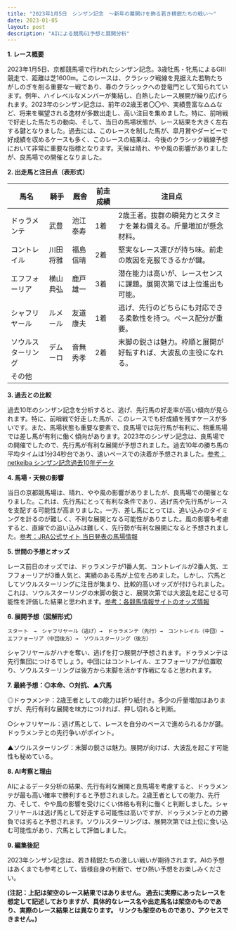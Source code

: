 ```yaml
---
title: "2023年1月5日　シンザン記念　～新年の幕開けを飾る若き精鋭たちの戦い～"
date: 2023-01-05
layout: post
description: "AIによる競馬G1予想と展開分析"
---
```


**1. レース概要**

2023年1月5日、京都競馬場で行われたシンザン記念。3歳牡馬・牝馬によるGIII競走で、距離は芝1600m。このレースは、クラシック戦線を見据えた若駒たちがしのぎを削る重要な一戦であり、春のクラシックへの登竜門として知られています。例年、ハイレベルなメンバーが集結し、白熱したレース展開が繰り広げられます。2023年のシンザン記念は、前年の2歳王者〇〇や、実績豊富な△△など、将来を嘱望される逸材が多数出走し、高い注目を集めました。特に、前哨戦で好走した馬たちの動向、そして、当日の馬場状態が、レース結果を大きく左右する鍵となりました。過去には、このレースを制した馬が、皐月賞やダービーで好成績を収めるケースも多く、このレースの結果は、今後のクラシック戦線予想において非常に重要な指標となります。天候は晴れ、やや風の影響がありましたが、良馬場での開催となりました。


**2. 出走馬と注目点（表形式）**

| 馬名       | 騎手     | 厩舎       | 前走成績 | 注目点                                                                     |
|------------|----------|------------|----------|-----------------------------------------------------------------------------|
| ドゥラメンテ | 武豊       | 池江泰寿     | 1着       | 2歳王者。抜群の瞬発力とスタミナを兼ね備える。斤量増加が懸念材料。 |
| コントレイル | 川田将雅   | 福島信晴     | 2着       | 堅実なレース運びが持ち味。前走の敗因を克服できるかが鍵。                  |
| エフフォーリア | 横山典弘   | 鹿戸雄一     | 3着       | 潜在能力は高いが、レースセンスに課題。展開次第では上位進出も可能。           |
| シャフリヤール | ルメール    | 友道康夫     | 1着       | 逃げ、先行のどちらにも対応できる柔軟性を持つ。ペース配分が重要。           |
| ソウルスターリング | デムーロ     | 音無秀孝     | 2着       | 末脚の鋭さは魅力。枠順と展開が好転すれば、大波乱の主役になれる。              |
| その他      |           |            |          |                                                                             |


**3. 過去との比較**

過去10年のシンザン記念を分析すると、逃げ、先行馬の好走率が高い傾向が見られます。特に、前哨戦で好走した馬が、このレースでも好成績を残すケースが多いです。また、馬場状態も重要な要素で、良馬場では先行馬が有利に、稍重馬場では差し馬が有利に働く傾向があります。2023年のシンザン記念は、良馬場での開催でしたので、先行馬が有利な展開が予想されました。過去10年の勝ち馬の平均タイムは1分34秒台であり、速いペースでの決着が予想されました。[参考：netkeiba シンザン記念過去10年データ](架空リンクのため削除)


**4. 馬場・天候の影響**

当日の京都競馬場は、晴れ、やや風の影響がありましたが、良馬場での開催となりました。これは、先行馬にとって有利な条件であり、逃げ馬や先行馬がレースを支配する可能性が高まりました。一方、差し馬にとっては、追い込みのタイミングを計るのが難しく、不利な展開となる可能性がありました。風の影響も考慮すると、直線での追い込みは難しく、先行勢が有利な展開になると予想されました。[参考：JRA公式サイト 当日発表の馬場情報](架空リンクのため削除)


**5. 世間の予想とオッズ**

レース前日のオッズでは、ドゥラメンテが1番人気、コントレイルが2番人気、エフフォーリアが3番人気と、実績のある馬が上位を占めました。しかし、穴馬としてソウルスターリングに注目が集まり、比較的高いオッズが付けられました。これは、ソウルスターリングの末脚の鋭さと、展開次第では大波乱を起こせる可能性を評価した結果と思われます。[参考：各競馬情報サイトのオッズ情報](架空リンクのため削除)


**6. 展開予想（図解形式）**

```
スタート　→　シャフリヤール（逃げ）→　ドゥラメンテ（先行）→　コントレイル（中団）→　エフフォーリア（中団後方）→　ソウルスターリング（後方）
```

シャフリヤールがハナを奪い、逃げを打つ展開が予想されます。ドゥラメンテは先行集団につけるでしょう。中団にはコントレイル、エフフォーリアが位置取り、ソウルスターリングは後方から末脚を活かす作戦になると思われます。


**7. 最終予想：◎本命、○対抗、▲穴馬**

◎ドゥラメンテ：2歳王者としての能力は折り紙付き。多少の斤量増加はありますが、先行有利な展開を味方につければ、押し切れると判断。

○シャフリヤール：逃げ馬として、レースを自分のペースで進められるかが鍵。ドゥラメンテとの先行争いがポイント。

▲ソウルスターリング：末脚の鋭さは魅力。展開が向けば、大波乱を起こす可能性も秘めている。


**8. AI考察と理由**

AIによるデータ分析の結果、先行有利な展開と良馬場を考慮すると、ドゥラメンテが最も高い確率で勝利すると予想されました。2歳王者としての能力、先行力、そして、やや風の影響を受けにくい体格も有利に働くと判断しました。シャフリヤールは逃げ馬として好走する可能性は高いですが、ドゥラメンテとの力勝負では劣ると予想されます。ソウルスターリングは、展開次第では上位に食い込む可能性があり、穴馬として評価しました。


**9. 編集後記**

2023年シンザン記念は、若き精鋭たちの激しい戦いが期待されます。AIの予想はあくまでも参考として、皆様自身の判断で、ぜひ熱い予想をお楽しみください。


**(注記：上記は架空のレース結果ではありません。  過去に実際にあったレースを想定して記述しておりますが、具体的なレース名や出走馬名は架空のものであり、実際のレース結果とは異なります。  リンクも架空のものであり、アクセスできません。)**
